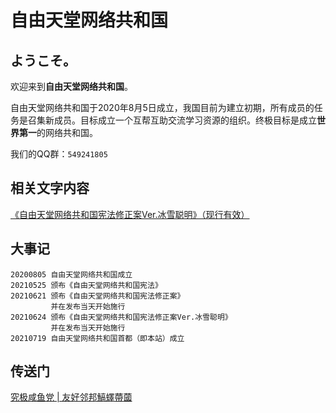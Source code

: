 # 自由天堂网络共和国
## ようこそ。

欢迎来到**自由天堂网络共和国**。

自由天堂网络共和国于2020年8月5日成立，我国目前为建立初期，所有成员的任务是召集新成员。目标成立一个互帮互助交流学习资源的组织。终极目标是成立**世界第一**的网络共和国。

我们的QQ群：```549241805```

##  相关文字内容

[《自由天堂网络共和国宪法修正案Ver.冰雪聪明》（现行有效）](EffectiveConstitution.md)

## 大事记

```
20200805 自由天堂网络共和国成立
20210525 颁布《自由天堂网络共和国宪法》
20210621 颁布《自由天堂网络共和国宪法修正案》
		 并在发布当天开始施行
20210624 颁布《自由天堂网络共和国宪法修正案Ver.冰雪聪明》
		 并在发布当天开始施行
20210719 自由天堂网络共和国首都（即本站）成立
```

## 传送门
[究极咸鱼党 \| 友好邻邦鰝蠌蔕蔮](https://kmyoamoa.github.io/usfparty/)
